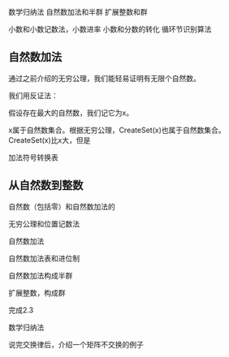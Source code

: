 
数学归纳法
自然数加法和半群
扩展整数和群


小数和小数记数法，小数进率
小数和分数的转化
循环节识别算法

## 自然数加法

通过之前介绍的无穷公理，我们能轻易证明有无限个自然数。

我们用反证法：

假设存在最大的自然数，我们记它为x。

x属于自然数集合。根据无穷公理，CreateSet(x)也属于自然数集合。CreateSet(x)比x大，但是


加法符号转换表


## 从自然数到整数

自然数（包括零）和自然数加法的

无穷公理和位置记数法

自然数加法

自然数加法表和进位制

自然数加法构成半群

扩展整数，构成群


完成2.3

数学归纳法

说完交换律后，介绍一个矩阵不交换的例子
